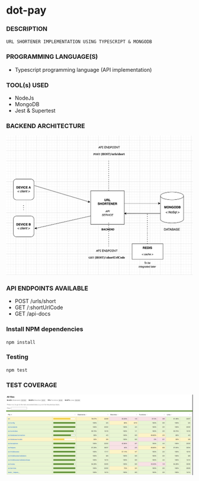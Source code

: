# dot-pay

### DESCRIPTION
```
URL SHORTENER IMPLEMENTATION USING TYPESCRIPT & MONGODB
```

### PROGRAMMING LANGUAGE(S)
* Typescript programming language (API implementation)

### TOOL(s) USED
* NodeJs
* MongoDB
* Jest & Supertest

### BACKEND ARCHITECTURE
![ARCHITECTURE DIAGRAM](./docs/images/URL-SHORTENER-ARCHITRCTURE-DIAGRAM.png)

### API ENDPOINTS AVAILABLE
* POST /urls/short
* GET  /:shortUrlCode
* GET  /api-docs

### Install NPM dependencies
```
npm install
```

### Testing
```
npm test
```

### TEST COVERAGE
![TEST COVERAGE](./docs/images/TEST-COVERAGE.png)